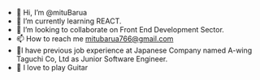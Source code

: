 - 👋 Hi, I’m @mituBarua
- 🌱 I’m currently learning REACT.
- 💞️ I’m looking to collaborate on Front End Development Sector.
- 📫 How to reach me mitubarua766@gmail.com
- 🧾I have previous job experience at Japanese Company named A-wing Taguchi Co, Ltd as Junior Software Engineer.
- 🎸 I love to play Guitar
<!---
mituBarua/mituBarua is a ✨ special ✨ repository because its `README.md` (this file) appears on your GitHub profile.
You can click the Preview link to take a look at your changes.
--->
